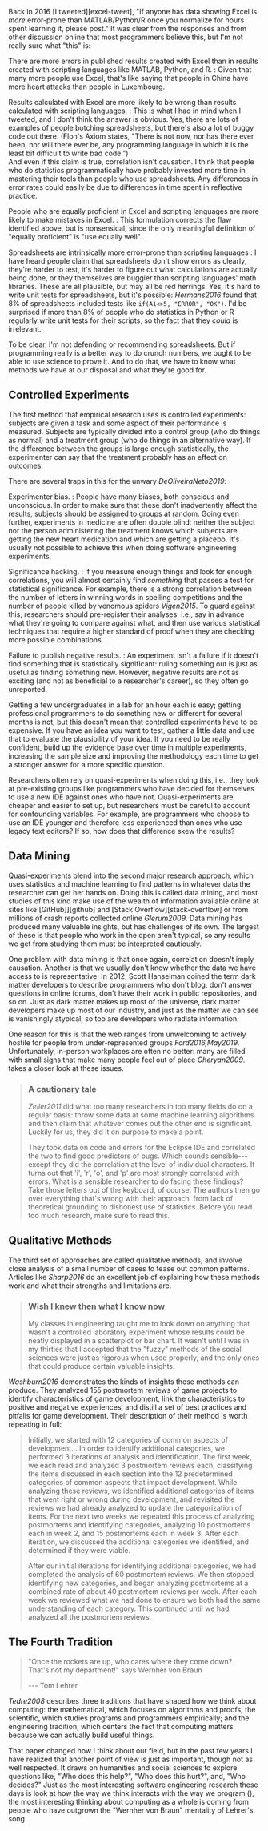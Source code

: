 ---
---

Back in 2016 [I tweeted][excel-tweet], "If anyone has data showing <span
i="Excel">Excel</span> is *more* error-prone than <span
i="MATLAB">MATLAB</span>/<span i="Python">Python</span>/<span i="R (programming
language)">R</span> once you normalize for hours spent learning it, please
post."  It was clear from the responses and from other discussion online that
most programmers believe this, but I'm not really sure what "this" is:

There are more errors in published results created with Excel than in results created with scripting languages like MATLAB, Python, and R.
:   Given that many more people use Excel, that's like saying that people in
    China have more heart attacks than people in Luxembourg.

Results calculated with Excel are more likely to be wrong than results calculated with scripting languages.
:   This is what I had in mind when I tweeted, and I don't think the answer is
    obvious.  Yes, there are lots of examples of people botching spreadsheets,
    but there's also a lot of buggy code out there.  (<span i="Flon's
    Axiom">Flon's Axiom</span> states, "There is not now, nor has there ever
    been, nor will there ever be, any programming language in which it is the
    least bit difficult to write bad code.")
    <br/>
    And even if this claim is true, correlation isn't causation.  I think that
    people who do statistics programmatically have probably invested more time
    in mastering their tools than people who use spreadsheets.  Any differences
    in error rates could easily be due to differences in time spent in
    reflective practice.

People who are equally proficient in Excel and scripting languages are more likely to make mistakes in Excel.
:   This formulation corrects the flaw identified above, but is nonsensical,
    since the only meaningful definition of "equally proficient" is "use equally
    well".

Spreadsheets are intrinsically more error-prone than scripting languages
:   I have heard people claim that spreadsheets don't show errors as clearly,
    they're harder to test, it's harder to figure out what calculations are
    actually being done, or they themselves are buggier than scripting
    languages' math libraries.  These are all plausible, but may all be red
    herrings.  Yes, it's hard to write unit tests for spreadsheets, but it's
    possible: <cite>Hermans2016</cite> found that 8% of spreadsheets included
    tests like `if(A1<>5, "ERROR", "OK")`.  I'd be surprised if more than 8% of
    people who do statistics in Python or R regularly write unit tests for their
    scripts, so the fact that they *could* is irrelevant.

To be clear, I'm not defending or recommending spreadsheets.  But if programming
really is a better way to do crunch numbers, we ought to be able to use science
to prove it.  And to do that, we have to know what methods we have at our
disposal and what they're good for.

## Controlled Experiments

The first method that empirical research uses is <span i="controlled
experiments">controlled experiments</span>: subjects are given a task and some
aspect of their performance is measured.  Subjects are typically divided into a
<span g="control_group" i="control group">control group</span> (who do things as
normal) and a <span g="treatment_group" i="treatment group">treatment
group</span> (who do things in an alternative way). If the difference between
the groups is large enough statistically, the experimenter can say that the
treatment probably has an effect on outcomes.

There are several traps in this for the unwary <cite>DeOliveiraNeto2019</cite>:

<span i="experimenter bias">Experimenter bias</span>.
:   People have many biases, both conscious and unconscious.  In order to make
    sure that these don't inadvertently affect the results, subjects should be
    assigned to groups at random. Going even further, experiments in medicine
    are often <span g="double_blind" i="double blind experiments">double
    blind</span>: neither the subject nor the person administering the treatment
    knows which subjects are getting the new heart medication and which are
    getting a <span g="placebo" i="placebo">placebo</span>. It's usually not
    possible to achieve this when doing software engineering experiments.

<span i="significance hacking">Significance hacking</span>.
:   If you measure enough things and look for enough correlations, you will
    almost certainly find *something* that passes a test for statistical
    significance. For example, there is a strong correlation between the number
    of letters in winning words in spelling competitions and the number of
    people killed by venomous spiders <cite>Vigen2015</cite>. To guard against
    this, researchers should <span g="pre_registration" i="pre-registration of
    experiments">pre-register</span> their analyses, i.e., say in advance what
    they're going to compare against what, and then use various statistical
    techniques that require a higher standard of proof when they are checking
    more possible combinations.

<span i="negative results (failure to publish)">Failure to publish negative results</span>.
:   An experiment isn't a failure if it doesn't find something that is
    statistically significant: ruling something out is just as useful as finding
    something new. However, negative results are not as exciting (and not as
    beneficial to a researcher's career), so they often go unreported.

Getting a few undergraduates in a lab for an hour each is easy; getting
professional programmers to do something new or different for several months is
not, but this doesn't mean that controlled experiments have to be expensive.  If
you have an idea you want to test, gather a little data and use that to evaluate
the plausibility of your idea. If you need to be really confident, build up the
evidence base over time in multiple experiments, increasing the sample size and
improving the methodology each time to get a stronger answer for a more specific
question.

Researchers often rely on <span g="quasi_experiment"
i="quasi-experiment">quasi-experiments</span> when doing this, i.e., they look
at pre-existing groups like programmers who have decided for themselves to use a
new IDE against ones who have not. Quasi-experiments are cheaper and easier to
set up, but researchers must be careful to account for <span
g="confounding_variables" i="confounding variable">confounding
variables</span>. For example, are programmers who choose to use an IDE younger
and therefore less experienced than ones who use legacy text editors? If so, how
does that difference skew the results?

## Data Mining

Quasi-experiments blend into the second major research approach, which uses
statistics and machine learning to find patterns in whatever data the researcher
can get her hands on. Doing this is called <span g="data_mining" i="data
mining">data mining</span>, and most studies of this kind make use of the wealth
of information available online at sites like [GitHub]][github] and [Stack
Overflow][stack-overflow] or from millions of crash reports collected online
<cite>Glerum2009</cite>.  Data mining has produced many valuable insights, but
has challenges of its own.  The largest of these is that people who work in the
open aren't typical, so any results we get from studying them must be
interpreted cautiously.

One problem with data mining is that once again, correlation doesn't imply
causation.  Another is that we usually don't know whether the data we have
access to is representative.  In 2012, Scott Hanselman coined the term <span
g="dark_matter_developer" i="dark matter developer">dark matter
developers</span> to describe programmers who don't blog, don't answer questions
in online forums, don't have their work in public repositories, and so on. Just
as dark matter makes up most of the universe, dark matter developers make up
most of our industry, and just as the matter we can see is vanishingly atypical,
so too are developers who radiate information.

One reason for this is that the web ranges from unwelcoming to actively hostile
for people from under-represented groups <cite>Ford2016,May2019</cite>.
Unfortunately, in-person workplaces are often no better: many are filled with
small signs that make many people feel out of place <cite>Cheryan2009</cite>.
<span x="fairness"/> takes a closer look at these issues.

> ### A cautionary tale
>
> <cite>Zeller2011</cite> did what too many researchers in too many fields do on a
> regular basis: throw some data at some machine learning algorithms and then
> claim that whatever comes out the other end is significant. Luckily for us, they
> did it on purpose to make a point.
>
> They took data on code and errors for the Eclipse IDE and correlated the two to
> find good predictors of bugs. Which sounds sensible---except they did the
> correlation at the level of individual characters. It turns out that 'i', 'r',
> 'o', and 'p' are most strongly correlated with errors. What is a sensible
> researcher to do facing these findings? Take those letters out of the keyboard,
> of course.  The authors then go over everything that's wrong with their
> approach, from lack of theoretical grounding to dishonest use of
> statistics. Before you read too much research, make sure to read this.

## Qualitative Methods

The third set of approaches are called <span g="qualitative_method"
i="qualitative methods">qualitative methods</span>, and involve close analysis
of a small number of cases to tease out common patterns.  Articles like
<cite>Sharp2016</cite> do an excellent job of explaining how these methods work
and what their strengths and limitations are.

> ### Wish I knew then what I know now
>
> My classes in engineering taught me to look down on anything that wasn't a
> controlled laboratory experiment whose results could be neatly displayed in a
> scatterplot or bar chart.  It wasn't until I was in my thirties that I accepted
> that the "fuzzy" methods of the social sciences were just as rigorous when used
> properly, and the only ones that could produce certain valuable insights.

<cite>Washburn2016</cite> demonstrates the kinds of insights these methods can
produce. They analyzed 155 postmortem reviews of game projects to identify
characteristics of game development, link the characteristics to positive and
negative experiences, and distill a set of best practices and pitfalls for game
development. Their description of their method is worth repeating in full:

> Initially, we started with 12 categories of common aspects of development…  In
> order to identify additional categories, we performed 3 iterations of analysis
> and identification.  The first week, we each read and analyzed 3 postmortem
> reviews each, classifying the items discussed in each section into the 12
> predetermined categories of common aspects that impact development.  While
> analyzing these reviews, we identified additional categories of items that went
> right or wrong during development, and revisited the reviews we had already
> analyzed to update the categorization of items. For the next two weeks we
> repeated this process of analyzing postmortems and identifying categories,
> analyzing 10 postmortems each in week 2, and 15 postmortems each in week
> 3. After each iteration, we discussed the additional categories we identified,
> and determined if they were viable.
>
> After our initial iterations for identifying additional categories, we had
> completed the analysis of 60 postmortem reviews.  We then stopped identifying
> new categories, and began analyzing postmortems at a combined rate of about 40
> postmortem reviews per week.  After each week we reviewed what we had done to
> ensure we both had the same understanding of each category.  This continued
> until we had analyzed all the postmortem reviews.

## The Fourth Tradition

> "Once the rockets are up, who cares where they come down?
> <br/>
> That's not my department!" says Wernher von Braun
>
> --- <span i="Lehrer, Tom">Tom Lehrer</span>

<cite>Tedre2008</cite> describes three traditions that have shaped how we think
about computing: the <span i="mathematical tradition in
computing">mathematical</span>, which focuses on algorithms and proofs; the
<span i="scientific tradition in computing">scientific</span>, which studies
programs and programmers empirically; and the <span i="engineering tradition in
computing">engineering tradition</span>, which centers the fact that computing
matters because we can actually build useful things.

That paper changed how I think about our field, but in the past few years I have
realized that <span i="humanist tradition in computing">another point of
view</span> is just as important, though not as well respected.  It draws on
humanities and social sciences to explore questions like, "Who does this help?",
"Who does this hurt?", and, "Who decides?"  Just as the most interesting
software engineering research these days is look at how the way we think
interacts with the way we program (<span x="research"/>), the most interesting
thinking about computing as a whole is coming from people who have outgrown the
"Wernher von Braun" mentality of Lehrer's song.
